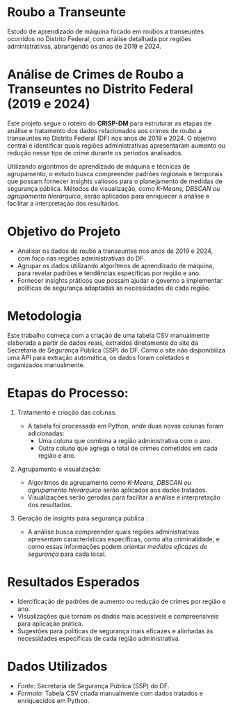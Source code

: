 # Roubo a Transeunte
 Estudo de aprendizado de máquina focado em roubos a transeuntes ocorridos no Distrito Federal, com análise detalhada por regiões administrativas, abrangendo os anos de 2019 e 2024.

# Análise de Crimes de Roubo a Transeuntes no Distrito Federal (2019 e 2024)

Este projeto segue o roteiro do **CRISP-DM** para estruturar as etapas de análise e tratamento dos dados relacionados aos crimes de roubo a transeuntes no Distrito Federal (DF) nos anos de 2019 e 2024. O objetivo central é identificar quais regiões administrativas apresentaram aumento ou redução nesse tipo de crime durante os períodos analisados.

Utilizando algoritmos de aprendizado de máquina e técnicas de agrupamento, o estudo busca compreender padrões regionais e temporais que possam fornecer insights valiosos para o planejamento de medidas de segurança pública. Métodos de visualização, como *K-Means, DBSCAN ou agrupamento hierárquico*, serão aplicados para enriquecer a análise e facilitar a interpretação dos resultados.

# Objetivo do Projeto
- Analisar os dados de roubo a transeuntes nos anos de 2019 e 2024, com foco nas regiões administrativas do DF.
- Agrupar os dados utilizando algoritmos de aprendizado de máquina, para revelar padrões e tendências específicas por região e ano.
- Fornecer insights práticos que possam ajudar o governo a implementar políticas de segurança adaptadas às necessidades de cada região.

# Metodologia
Este trabalho começa com a criação de uma tabela CSV manualmente elaborada a partir de dados reais, extraídos diretamente do site da Secretaria de Segurança Pública (SSP) do DF. Como o site não disponibiliza uma API para extração automática, os dados foram coletados e organizados manualmente.

# Etapas do Processo:
1. Tratamento e criação das colunas:
   - A tabela foi processada em Python, onde duas novas colunas foram adicionadas:
     - Uma coluna que combina a região administrativa com o ano.
     - Outra coluna que agrega o total de crimes cometidos em cada região e ano.

2. Agrupamento e visualização:
   - Algoritmos de agrupamento como *K-Means, DBSCAN ou agrupamento hierárquico* serão aplicados aos dados tratados.
   - Visualizações serão geradas para facilitar a análise e interpretação dos resultados.

3. Geração de insights para segurança pública :
   - A análise busca compreender quais regiões administrativas apresentam características específicas, como alta criminalidade, e como essas informações podem orientar *medidas eficazes de segurança* para cada local.

# Resultados Esperados
- Identificação de padrões de aumento ou redução de crimes por região e ano.
- Visualizações que tornam os dados mais acessíveis e compreensíveis para aplicação prática.
- Sugestões para políticas de segurança mais eficazes e alinhadas às necessidades específicas de cada região administrativa.

# Dados Utilizados
- *Fonte:* Secretaria de Segurança Pública (SSP) do DF.
- *Formato:* Tabela CSV criada manualmente com dados tratados e enriquecidos em Python.


